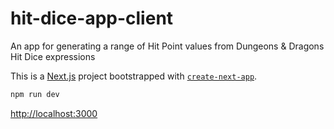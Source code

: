# hit-dice-app-client

An app for generating a range of Hit Point values from Dungeons &amp; Dragons Hit Dice expressions

This is a [Next.js](https://nextjs.org) project bootstrapped with [`create-next-app`](https://nextjs.org/docs/app/api-reference/cli/create-next-app).

```bash
npm run dev
```

[http://localhost:3000](http://localhost:3000)